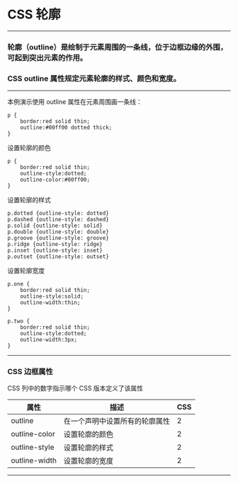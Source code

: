 # CSS 轮廓

---

### 轮廓（outline）是绘制于元素周围的一条线，位于边框边缘的外围，可起到突出元素的作用。

### CSS outline 属性规定元素轮廓的样式、颜色和宽度。

---

本例演示使用 outline 属性在元素周围画一条线：

```
p {
    border:red solid thin;
    outline:#00ff00 dotted thick;
}
```

设置轮廓的颜色

```
p {
    border:red solid thin;
    outline-style:dotted;
    outline-color:#00ff00;
}
```

设置轮廓的样式

```
p.dotted {outline-style: dotted}
p.dashed {outline-style: dashed}
p.solid {outline-style: solid}
p.double {outline-style: double}
p.groove {outline-style: groove}
p.ridge {outline-style: ridge}
p.inset {outline-style: inset}
p.outset {outline-style: outset}
```

设置轮廓宽度

```
p.one {
    border:red solid thin;
    outline-style:solid;
    outline-width:thin;
}

p.two {
    border:red solid thin;
    outline-style:dotted;
    outline-width:3px;
}
```

---

### CSS 边框属性

CSS 列中的数字指示哪个 CSS 版本定义了该属性

| 属性 | 描述 | CSS
|------|------|-----
| outline | 在一个声明中设置所有的轮廓属性 | 2
| outline-color | 设置轮廓的颜色 | 2
| outline-style | 设置轮廓的样式 | 2
| outline-width | 设置轮廓的宽度 | 2

---
